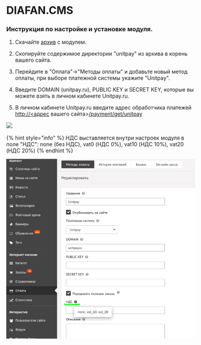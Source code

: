 # DIAFAN.CMS

### Инструкция по настройке и установке модуля.

1. Скачайте [архив](https://github.com/unitpay/diafan-module/archive/master.zip) с модулем.

2. Скопируйте содержимое директории "unitpay" из архива в корень вашего сайта.

3. Перейдите в "Оплата"-&gt;"Методы оплаты" и добавьте новый метод оплаты, при выборе платежной системы укажите "Unitpay".

4. Введите DOMAIN \(unitpay.ru\), PUBLIC KEY и SECRET KEY, которые вы можете взять в личном кабинете Unitpay.ru.

5. В личном кабинете Unitpay.ru введите адрес обработчика платежей  [http://](http://diafan.app/payment/get/unitpay)[&lt;адрес](http://xn--%3C-8cdug0fj/) вашего сайта&gt;[/payment/get/unitpay](http://diafan.app/payment/get/unitpay)

![](https://d33v4339jhl8k0.cloudfront.net/docs/assets/551a91dbe4b0221aadf24410/images/583ffc2dc6979106d3738e1d/file-cDEUFxJ665.png)

{% hint style="info" %}
НДС выставляется внутри настроек модуля в поле "НДС": none \(без НДС\), vat0 \(НДС 0%\), vat10 \(НДС 10%\), vat20 \(НДС 20%\)
{% endhint %}

![](../../.gitbook/assets/izobrazhenie-20201127-080939.png)

